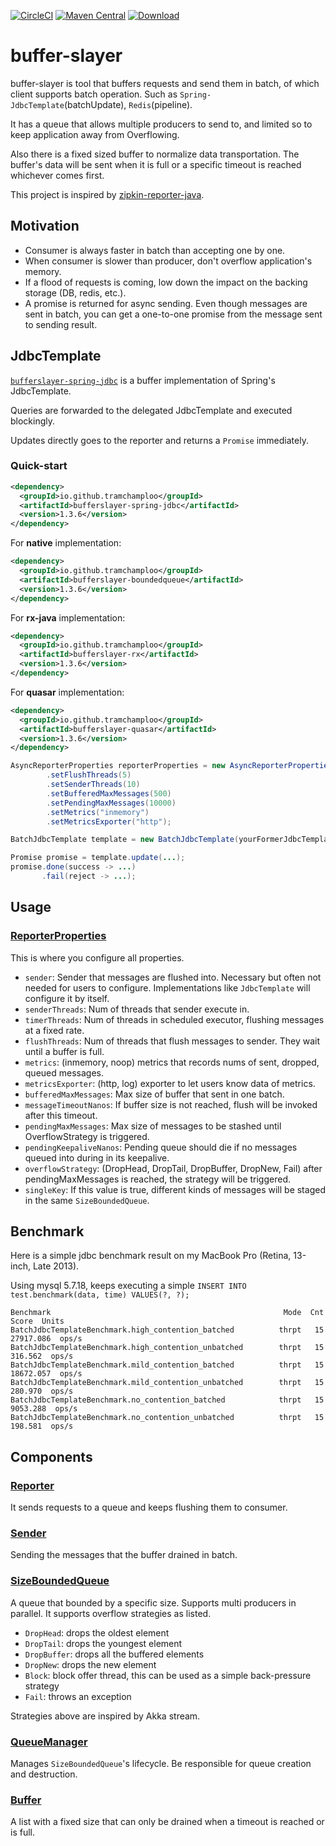 [![CircleCI](https://circleci.com/gh/tramchamploo/buffer-slayer.svg?style=svg)](https://circleci.com/gh/tramchamploo/buffer-slayer)
[![Maven Central](https://maven-badges.herokuapp.com/maven-central/io.github.tramchamploo/bufferslayer-core/badge.svg)](https://maven-badges.herokuapp.com/maven-central/io.github.tramchamploo/bufferslayer-core)
[ ![Download](https://api.bintray.com/packages/tramchamploo/tramchamploo/buffer-slayer/images/download.svg) ](https://bintray.com/tramchamploo/tramchamploo/buffer-slayer/_latestVersion)

# buffer-slayer
buffer-slayer is tool that buffers requests and send them in batch, of which client supports batch operation. Such as `Spring-JdbcTemplate`(batchUpdate), `Redis`(pipeline).

It has a queue that allows multiple producers to send to, and limited so to keep application away from Overflowing. 

Also there is a fixed sized buffer to normalize data transportation. The buffer's data will be sent when it is full or a specific timeout is reached whichever comes first.

This project is inspired by [zipkin-reporter-java](https://github.com/openzipkin/zipkin-reporter-java).
 
## Motivation
* Consumer is always faster in batch than accepting one by one.
* When consumer is slower than producer, don't overflow application's memory.
* If a flood of requests is coming, low down the impact on the backing storage (DB, redis, etc.).
* A promise is returned for async sending. Even though messages are sent in batch, you can get a one-to-one promise from the message sent to sending result.

## JdbcTemplate
[`bufferslayer-spring-jdbc`](/jdbc) is a buffer implementation of Spring's JdbcTemplate.

Queries are forwarded to the delegated JdbcTemplate and executed blockingly.

Updates directly goes to the reporter and returns a `Promise` immediately.

### Quick-start
```xml
<dependency>
  <groupId>io.github.tramchamploo</groupId>
  <artifactId>bufferslayer-spring-jdbc</artifactId>
  <version>1.3.6</version>
</dependency>
```

For **native** implementation:
```xml
<dependency>
  <groupId>io.github.tramchamploo</groupId>
  <artifactId>bufferslayer-boundedqueue</artifactId>
  <version>1.3.6</version>
</dependency>
```

For **rx-java** implementation:
```xml
<dependency>
  <groupId>io.github.tramchamploo</groupId>
  <artifactId>bufferslayer-rx</artifactId>
  <version>1.3.6</version>
</dependency>
```

For **quasar** implementation:
```xml
<dependency>
  <groupId>io.github.tramchamploo</groupId>
  <artifactId>bufferslayer-quasar</artifactId>
  <version>1.3.6</version>
</dependency>
```

```java
AsyncReporterProperties reporterProperties = new AsyncReporterProperties()
        .setFlushThreads(5)
        .setSenderThreads(10)
        .setBufferedMaxMessages(500)
        .setPendingMaxMessages(10000)
        .setMetrics("inmemory")
        .setMetricsExporter("http");

BatchJdbcTemplate template = new BatchJdbcTemplate(yourFormerJdbcTemplate, reporterProperties);

Promise promise = template.update(...);
promise.done(success -> ...)
       .fail(reject -> ...);
```

## Usage

### [ReporterProperties](boundedqueue/src/main/java/io/github/tramchamploo/bufferslayer/ReporterProperties.java)
This is where you configure all properties.

* `sender`: Sender that messages are flushed into. Necessary but often not needed for users to configure. Implementations like `JdbcTemplate` will configure it by itself.
* `senderThreads`: Num of threads that sender execute in.
* `timerThreads`: Num of threads in scheduled executor, flushing messages at a fixed rate.
* `flushThreads`: Num of threads that flush messages to sender. They wait until a buffer is full.
* `metrics`: (inmemory, noop) metrics that records nums of sent, dropped, queued messages.
* `metricsExporter`: (http, log) exporter to let users know data of metrics.
* `bufferedMaxMessages`: Max size of buffer that sent in one batch.
* `messageTimeoutNanos`: If buffer size is not reached, flush will be invoked after this timeout.
* `pendingMaxMessages`: Max size of messages to be stashed until OverflowStrategy is triggered.
* `pendingKeepaliveNanos`: Pending queue should die if no messages queued into during in its keepalive.
* `overflowStrategy`: (DropHead, DropTail, DropBuffer, DropNew, Fail) after pendingMaxMessages is reached, the strategy will be triggered.
* `singleKey`: If this value is true, different kinds of messages will be staged in the same `SizeBoundedQueue`.

## Benchmark
Here is a simple jdbc benchmark result on my MacBook Pro (Retina, 13-inch, Late 2013).

Using mysql 5.7.18, keeps executing a simple `INSERT INTO test.benchmark(data, time) VALUES(?, ?);`

```
Benchmark                                                    Mode  Cnt       Score  Units
BatchJdbcTemplateBenchmark.high_contention_batched          thrpt   15   27917.086  ops/s
BatchJdbcTemplateBenchmark.high_contention_unbatched        thrpt   15     316.562  ops/s
BatchJdbcTemplateBenchmark.mild_contention_batched          thrpt   15   18672.057  ops/s
BatchJdbcTemplateBenchmark.mild_contention_unbatched        thrpt   15     280.970  ops/s
BatchJdbcTemplateBenchmark.no_contention_batched            thrpt   15    9053.288  ops/s
BatchJdbcTemplateBenchmark.no_contention_unbatched          thrpt   15     198.581  ops/s
```

## Components

### [Reporter](core/src/main/java/io/github/tramchamploo/bufferslayer/Reporter.java)
It sends requests to a queue and keeps flushing them to consumer.

### [Sender](core/src/main/java/io/github/tramchamploo/bufferslayer/Sender.java)
Sending the messages that the buffer drained in batch.

### [SizeBoundedQueue](boundedqueue/src/main/java/io/github/tramchamploo/bufferslayer/SizeBoundedQueue.java)
A queue that bounded by a specific size. Supports multi producers in parallel. 
It supports overflow strategies as listed.

* `DropHead`: drops the oldest element
* `DropTail`: drops the youngest element
* `DropBuffer`: drops all the buffered elements
* `DropNew`: drops the new element
* `Block`: block offer thread, this can be used as a simple back-pressure strategy
* `Fail`: throws an exception

Strategies above are inspired by Akka stream. 

### [QueueManager](boundedqueue/src/main/java/io/github/tramchamploo/bufferslayer/QueueManager.java)
Manages `SizeBoundedQueue`'s lifecycle. 
Be responsible for queue creation and destruction.

### [Buffer](boundedqueue/src/main/java/io/github/tramchamploo/bufferslayer/Buffer.java)
A list with a fixed size that can only be drained when a timeout is reached or is full.